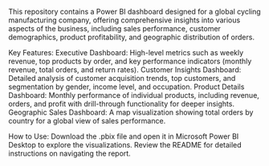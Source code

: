 This repository contains a Power BI dashboard designed for a global cycling manufacturing company, offering comprehensive insights into various aspects of the business, 
including sales performance, customer demographics, product profitability, and geographic distribution of orders.

Key Features:
Executive Dashboard: High-level metrics such as weekly revenue, top products by order, and key performance indicators (monthly revenue, total orders, and return rates).
Customer Insights Dashboard: Detailed analysis of customer acquisition trends, top customers, and segmentation by gender, income level, and occupation.
Product Details Dashboard: Monthly performance of individual products, including revenue, orders, and profit with drill-through functionality for deeper insights.
Geographic Sales Dashboard: A map visualization showing total orders by country for a global view of sales performance.

How to Use:
Download the .pbix file and open it in Microsoft Power BI Desktop to explore the visualizations.
Review the README for detailed instructions on navigating the report.
